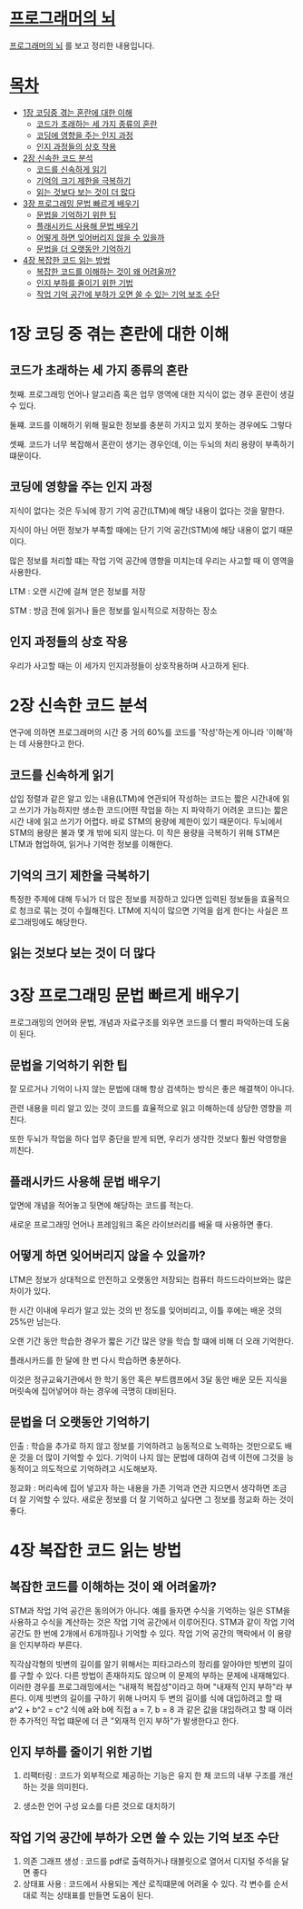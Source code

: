 # [프로그래머의 뇌](https://github.com/HoyiTT/TIL/blob/master/%EB%8F%84%EC%84%9C/%ED%94%84%EB%A1%9C%EA%B7%B8%EB%9E%98%EB%A8%B8%EC%9D%98_%EB%87%8C.md#%ED%94%84%EB%A1%9C%EA%B7%B8%EB%9E%98%EB%A8%B8%EC%9D%98-%EB%87%8C)

[프로그래머의 뇌](https://books.google.co.kr/books/about/%ED%94%84%EB%A1%9C%EA%B7%B8%EB%9E%98%EB%A8%B8%EC%9D%98_%EB%87%8C.html?id=U39lEAAAQBAJ&source=kp_book_description&redir_esc=y) 를 보고 정리한 내용입니다.

# [목차](https://github.com/HoyiTT/TIL/blob/master/%EB%8F%84%EC%84%9C/%ED%94%84%EB%A1%9C%EA%B7%B8%EB%9E%98%EB%A8%B8%EC%9D%98_%EB%87%8C.md#%EB%AA%A9%EC%B0%A8)
* [1장 코딩중 겪는 혼란에 대한 이해](https://github.com/HoyiTT/TIL/blob/master/%EB%8F%84%EC%84%9C/%ED%94%84%EB%A1%9C%EA%B7%B8%EB%9E%98%EB%A8%B8%EC%9D%98_%EB%87%8C.md#1%EC%9E%A5-%EC%BD%94%EB%94%A9-%EC%A4%91-%EA%B2%AA%EB%8A%94-%ED%98%BC%EB%9E%80%EC%97%90-%EB%8C%80%ED%95%9C-%EC%9D%B4%ED%95%B4)
  * [코드가 초래하는 세 가지 종류의 혼란](https://github.com/HoyiTT/TIL/blob/master/%EB%8F%84%EC%84%9C/%ED%94%84%EB%A1%9C%EA%B7%B8%EB%9E%98%EB%A8%B8%EC%9D%98_%EB%87%8C.md#%EC%BD%94%EB%93%9C%EA%B0%80-%EC%B4%88%EB%9E%98%ED%95%98%EB%8A%94-%EC%84%B8-%EA%B0%80%EC%A7%80-%EC%A2%85%EB%A5%98%EC%9D%98-%ED%98%BC%EB%9E%80)
  * [코딩에 영향을 주는 인지 과정](https://github.com/HoyiTT/TIL/blob/master/%EB%8F%84%EC%84%9C/%ED%94%84%EB%A1%9C%EA%B7%B8%EB%9E%98%EB%A8%B8%EC%9D%98_%EB%87%8C.md#%EC%BD%94%EB%94%A9%EC%97%90-%EC%98%81%ED%96%A5%EC%9D%84-%EC%A3%BC%EB%8A%94-%EC%9D%B8%EC%A7%80-%EA%B3%BC%EC%A0%95)
  * [인지 과정들의 상호 작용](https://github.com/HoyiTT/TIL/blob/master/%EB%8F%84%EC%84%9C/%ED%94%84%EB%A1%9C%EA%B7%B8%EB%9E%98%EB%A8%B8%EC%9D%98_%EB%87%8C.md#%EC%9D%B8%EC%A7%80-%EA%B3%BC%EC%A0%95%EB%93%A4%EC%9D%98-%EC%83%81%ED%98%B8-%EC%9E%91%EC%9A%A9)
* [2장 신속한 코드 분석](https://github.com/HoyiTT/TIL/blob/master/%EB%8F%84%EC%84%9C/%ED%94%84%EB%A1%9C%EA%B7%B8%EB%9E%98%EB%A8%B8%EC%9D%98_%EB%87%8C.md#2%EC%9E%A5-%EC%8B%A0%EC%86%8D%ED%95%9C-%EC%BD%94%EB%93%9C-%EB%B6%84%EC%84%9D)
  * [코드를 신속하게 읽기](https://github.com/HoyiTT/TIL/blob/master/%EB%8F%84%EC%84%9C/%ED%94%84%EB%A1%9C%EA%B7%B8%EB%9E%98%EB%A8%B8%EC%9D%98_%EB%87%8C.md#%EC%BD%94%EB%93%9C%EB%A5%BC-%EC%8B%A0%EC%86%8D%ED%95%98%EA%B2%8C-%EC%9D%BD%EA%B8%B0)
  * [기억의 크기 제한을 극복하기](https://github.com/HoyiTT/TIL/blob/master/%EB%8F%84%EC%84%9C/%ED%94%84%EB%A1%9C%EA%B7%B8%EB%9E%98%EB%A8%B8%EC%9D%98_%EB%87%8C.md#%EA%B8%B0%EC%96%B5%EC%9D%98-%ED%81%AC%EA%B8%B0-%EC%A0%9C%ED%95%9C%EC%9D%84-%EA%B7%B9%EB%B3%B5%ED%95%98%EA%B8%B0)
  * [읽는 것보다 보는 것이 더 많다](https://github.com/HoyiTT/TIL/blob/master/%EB%8F%84%EC%84%9C/%ED%94%84%EB%A1%9C%EA%B7%B8%EB%9E%98%EB%A8%B8%EC%9D%98_%EB%87%8C.md#%EC%9D%BD%EB%8A%94-%EA%B2%83%EB%B3%B4%EB%8B%A4-%EB%B3%B4%EB%8A%94-%EA%B2%83%EC%9D%B4-%EB%8D%94-%EB%A7%8E%EB%8B%A4)
* [3장 프로그래밍 문법 빠르게 배우기](https://github.com/HoyiTT/TIL/blob/master/%EB%8F%84%EC%84%9C/%ED%94%84%EB%A1%9C%EA%B7%B8%EB%9E%98%EB%A8%B8%EC%9D%98_%EB%87%8C.md#3%EC%9E%A5-%ED%94%84%EB%A1%9C%EA%B7%B8%EB%9E%98%EB%B0%8D-%EB%AC%B8%EB%B2%95-%EB%B9%A0%EB%A5%B4%EA%B2%8C-%EB%B0%B0%EC%9A%B0%EA%B8%B0)
  * [문법을 기억하기 위한 팁](https://github.com/HoyiTT/TIL/blob/master/%EB%8F%84%EC%84%9C/%ED%94%84%EB%A1%9C%EA%B7%B8%EB%9E%98%EB%A8%B8%EC%9D%98_%EB%87%8C.md#%EB%AC%B8%EB%B2%95%EC%9D%84-%EA%B8%B0%EC%96%B5%ED%95%98%EA%B8%B0-%EC%9C%84%ED%95%9C-%ED%8C%81)
  * [플래시카드 사용해 문법 배우기](https://github.com/HoyiTT/TIL/blob/master/%EB%8F%84%EC%84%9C/%ED%94%84%EB%A1%9C%EA%B7%B8%EB%9E%98%EB%A8%B8%EC%9D%98_%EB%87%8C.md#%ED%94%8C%EB%9E%98%EC%8B%9C%EC%B9%B4%EB%93%9C-%EC%82%AC%EC%9A%A9%ED%95%B4-%EB%AC%B8%EB%B2%95-%EB%B0%B0%EC%9A%B0%EA%B8%B0)
  * [어떻게 하면 잊어버리지 않을 수 있을까](https://github.com/HoyiTT/TIL/blob/master/%EB%8F%84%EC%84%9C/%ED%94%84%EB%A1%9C%EA%B7%B8%EB%9E%98%EB%A8%B8%EC%9D%98_%EB%87%8C.md#%EC%96%B4%EB%96%BB%EA%B2%8C-%ED%95%98%EB%A9%B4-%EC%9E%8A%EC%96%B4%EB%B2%84%EB%A6%AC%EC%A7%80-%EC%95%8A%EC%9D%84-%EC%88%98-%EC%9E%88%EC%9D%84%EA%B9%8C)
  * [문법을 더 오랫동안 기억하기](https://github.com/HoyiTT/TIL/blob/master/%EB%8F%84%EC%84%9C/%ED%94%84%EB%A1%9C%EA%B7%B8%EB%9E%98%EB%A8%B8%EC%9D%98_%EB%87%8C.md#%EB%AC%B8%EB%B2%95%EC%9D%84-%EB%8D%94-%EC%98%A4%EB%9E%AB%EB%8F%99%EC%95%88-%EA%B8%B0%EC%96%B5%ED%95%98%EA%B8%B0)
* [4장 복잡한 코드 읽는 방법]()
  * [복잡한 코드를 이해하는 것이 왜 어려울까?]()
  * [인지 부하를 줄이기 위한 기법]()
  * [작업 기억 공간에 부하가 오면 쓸 수 있는 기억 보조 수단]()


# 1장 코딩 중 겪는 혼란에 대한 이해
## 코드가 초래하는 세 가지 종류의 혼란
첫째. 프로그래밍 언어나 알고리즘 혹은 업무 영역에 대한 지식이 없는 경우 혼란이 생길 수 있다.

둘쨰. 코드를 이해하기 위해 필요한 정보를 충분히 가지고 있지 못하는 경우에도 그렇다

셋째. 코드가 너무 복잡해서 혼란이 생기는 경우인데, 이는 두뇌의 처리 용량이 부족하기 떄문이다.



## 코딩에 영향을 주는 인지 과정
지식이 없다는 것은 두뇌에 장기 기억 공간(LTM)에 해당 내용이 없다는 것을 말한다.

지식이 아닌 어떤 정보가 부족할 때에는 단기 기억 공간(STM)에 해당 내용이 없기 때문이다.

많은 정보를 처리할 떄는 작업 기억 공간에 영향을 미치는데 우리는 사고할 때 이 영역을 사용한다.


LTM : 오랜 시간에 걸쳐 얻은 정보를 저장

STM : 방금 전에 읽거나 들은 정보를 일시적으로 저장하는 장소

## 인지 과정들의 상호 작용
우리가 사고할 때는 이 세가지 인지과정들이 상호작용하며 사고하게 된다.

# 2장 신속한 코드 분석

연구에 의하면 프로그래머의 시간 중 거의 60%를 코드를 '작성'하는게 아니라 '이해'하는 데 사용한다고 한다.

## 코드를 신속하게 읽기
삽입 정렬과 같은 알고 있는 내용(LTM)에 연관되어 작성하는 코드는 짧은 시간내에 읽고 쓰기가 가능하지만 생소한 코드(어떤 작업을 하는 지 파악하기 어려운 코드)는 짧은 시간 내에 읽고 쓰기가 어렵다. 바로 STM의 용량에 제한이 있기 때문이다.  두뇌에서 STM의 용량은 불과 몇 개 밖에 되지 않는다. 이 작은 용량을 극복하기 위해 STM은 LTM과 협업하여, 읽거나 기억한 정보를 이해한다.

## 기억의 크기 제한을 극복하기
특정한 주제에 대해 두뇌가 더 많은 정보를 저장하고 있다면 입력된 정보들을 효율적으로 청크로 묶는 것이 수월해진다. LTM에 지식이 많으면 기억을 쉽게 한다는 사실은 프로그래밍에도 해당한다.

## 읽는 것보다 보는 것이 더 많다

# 3장 프로그래밍 문법 빠르게 배우기
 프로그래밍의 언어와 문법, 개념과 자료구조를 외우면 코드를 더 빨리 파악하는데 도움이 된다.
## 문법을 기억하기 위한 팁
잘 모르거나 기억이 나지 않는 문법에 대해 항상 검색하는 방식은 좋은 해결책이 아니다.

관련 내용을 미리 알고 있는 것이 코드를 효율적으로 읽고 이해하는데 상당한 영향을 끼친다.

또한 두뇌가 작업을 하다 업무 중단을 받게 되면, 우리가 생각한 것보다 훨씬 악영향을 끼친다.

## 플래시카드 사용해 문법 배우기
앞면에 개념을 적어놓고 뒷면에 해당하는 코드를 적는다.

새로운 프로그래밍 언어나 프레임워크 혹은 라이브러리를 배울 때 사용하면 좋다.

## 어떻게 하면 잊어버리지 않을 수 있을까?
LTM은 정보가 상대적으로 안전하고 오랫동안 저장되는 컴퓨터 하드드라이브와는 많은 차이가 있다.

한 시간 이내에 우리가 알고 있는 것의 반 정도를 잊어비리고, 이틀 후에는 배운 것의 25%만 남는다.


오랜 기간 동안 학습한 경우가 짧은 기간 많은 양을 학습 할 떄에 비해 더 오래 기억한다.

플래시카드를 한 달에 한 번 다시 학습하면 충분하다.

이것은 정규교육기관에서 한 학기 동안 혹은 부트캠프에서 3달 동안 배운 모든 지식을 머릿속에 집어넣어야 하는 경우에 극명히 대비된다.

## 문법을 더 오랫동안 기억하기
인출 : 학습을 추가로 하지 않고 정보를 기억하려고 능동적으로 노력하는 것만으로도 배운 것을 더 많이 기억할 수 있다.
기억이 나지 않는 문법에 대하여 검색 이전에 그것을 능동적이고 의도적으로 기억하려고 시도해보자.

정교화 : 머리속에 집어 넣고자 하는 내용을 가존 기억과 연관 지으면서 생각하면  조금 더 잘 기억할 수 있다. 새로운 정보를 더 잘 기억하고 싶다면 그 정보를 정교화 하는 것이 좋다.


# 4장 복잡한 코드 읽는 방법
## 복잡한 코드를 이해하는 것이 왜 어려울까?
STM과 작업 기억 공간은 동의어가 아니다. 예를 들자면 수식을 기억하는 일은 STM을 사용하고 수식을 계산하는 것은 작업 기억 공간에서 이루어진다.
STM과 같이 작업 기억 공간도 한 번에 2개에서 6개까짐나 기억할 수 있다. 작업 기억 공간의 맥락에서 이 용량을 인지부하라 부른다.

직각삼각형의 빗변의 길이를 알기 위해서는 피타고라스의 정리를 알아야만 빗변의 길이를 구할 수 있다. 다른 방법이 존재하지도 않으며 이 문제의 부하는 문제에 내재해있다. 이러한 경우를 프로그래밍에서는 "내재적 복잡성"이라고 하며 "내재적 인지 부하"라 부른다.
이제 빗변의 길이를 구하기 위해 나머지 두 변의 길이를 식에 대입하려고 할 때 a^2 + b^2 = c^2 식에 a와 b에 직접 a = 7, b = 8 과 같은 값을 대입하려고 할 때 이러한 추가적인 작업 떄문에 더 큰 "외재적 인지 부하"가 발생한다고 한다.

## 인지 부하를 줄이기 위한 기법
1. 리팩터링 : 코드가 외부적으로 제공하는 기능은 유지 한 채 코드의 내부 구조를 개선하는 것을 의미힌다.

2. 생소한 언어 구성 요소를 다른 것으로 대치하기 

## 작업 기억 공간에 부하가 오면 쓸 수 있는 기억 보조 수단
1. 의존 그래프 생성 : 코드를 pdf로 출력하거나 태블릿으로 열어서 디지털 주석을 달면 좋다
2. 상태표 사용 : 코드에서 사용되는 계산 로직떄문에 어려울 수 있다. 각 변수를 순서대로 적는 상태표를 만들면 도움이 된다.